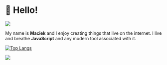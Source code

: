 # 👋 Hello!
![](https://komarev.com/ghpvc/?username=husky93&color=green)

My name is **Maciek** and I enjoy creating things that live on the internet. I live and breathe **JavaScript** and any modern tool associated with it. 

[![Top Langs](https://github-readme-stats.vercel.app/api/top-langs/?username=husky93&theme=apprentice&layout=compact)](https://github.com/anuraghazra/github-readme-stats)

<img src="https://github-readme-streak-stats.herokuapp.com/?user=husky93&theme=react" />


<!---
husky93/husky93 is a ✨ special ✨ repository because its `README.md` (this file) appears on your GitHub profile.
You can click the Preview link to take a look at your changes.
--->
